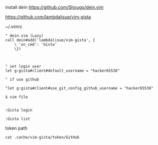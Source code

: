 install dein
https://github.com/Shougo/dein.vim


https://github.com/lambdalisue/vim-gista

~/.vimrc

```vim 
" dein.vim (Lazy)
call dein#add('lambdalisue/vim-gista', {
    \ 'on_cmd': 'Gista'
    \})
 
 
 
" set login user
let g:gista#client#default_username = "hacker65536"

" if use github

"let g:gista#client#use_git_config_github_username = "hacker65536"
```


```
$ vim file


:Gista login

:Gista list
```

 token path
 
 ```
 cat .cache/vim-gista/token/GitHub
 ```
